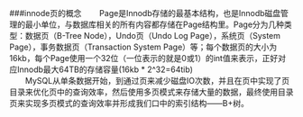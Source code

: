 ###innode页的概念
　　Page是Innodb存储的最基本结构，也是Innodb磁盘管理的最小单位，与数据库相关的所有内容都存储在Page结构里。Page分为几种类型：数据页（B-Tree Node），Undo页（Undo Log Page），系统页（System Page），事务数据页（Transaction System Page）等；每个数据页的大小为16kb，每个Page使用一个32位（一位表示的就是0或1）的int值来表示，正好对应Innodb最大64TB的存储容量(16kb * 2^32=64tib)
　　<br>　　MySQL从单条数据开始，到通过页来减少磁盘IO次数，并且在页中实现了页目录来优化页中的查询效率，然后使用多页模式来存储大量的数据，最终使用目录页来实现多页模式的查询效率并形成我们口中的索引结构——B+树。
